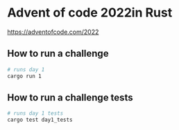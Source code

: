 # Advent of code 2022in Rust

https://adventofcode.com/2022

## How to run a challenge

```bash
# runs day 1
cargo run 1
```

## How to run a challenge tests

```bash
# runs day 1 tests
cargo test day1_tests
```